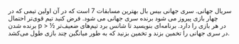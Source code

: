 سریال جهانی. سری جهانی بیس بال بهترین مسابقات 7 است که در آن اولین تیمی که در چهار بازی پیروز می شود برنده سری جهانی می شود. فرض کنید تیم قوی‌تر احتمال برنده شدن  p > ½  در هر بازی را دارد. برنامه‌ای بنویسید تا شانس برد تیم‌های ضعیف‌تر در سری جهانی را تخمین بزند و تخمین بزنید که به طور میانگین چند بازی طول می‌کشد.
